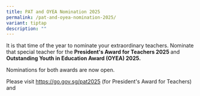 ```yaml
---
title: PAT and OYEA Nomination 2025
permalink: /pat-and-oyea-nomination-2025/
variant: tiptap
description: ""
---
```

<p>It is that time of the year to nominate your extraordinary teachers. Nominate
that special teacher for the <strong>President's Award for Teachers 2025 </strong>and <strong>Outstanding Youth in Education Award (OYEA) 2025.</strong>
</p>
<p></p>
<p>Nominations for both awards are now open.</p>
<p>Please visit <a href="https://go.gov.sg/pat2025" rel="noopener nofollow" target="_blank">https://go.gov.sg/pat2025</a> (for
President's Award for Teachers) and</p>